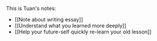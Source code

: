 This is Tuan's notes:
- [[Note about writing essay]]
- [[Understand what you learned more deeply]]
- [[Help your future-self quickly re-learn your old lesson]]